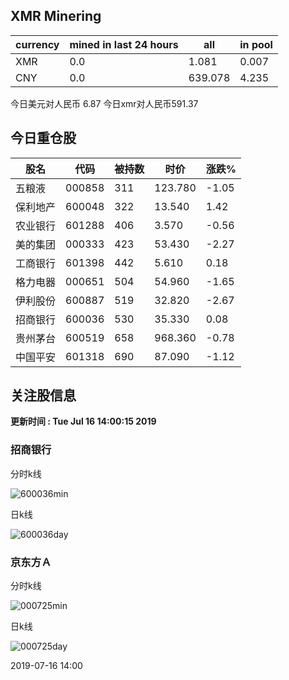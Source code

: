 ## XMR Minering

|currency|mined in last 24 hours|all|in pool|
|---|---|---|---|
|XMR|0.0|1.081|0.007|
|CNY|0.0|639.078|4.235|

今日美元对人民币 6.87	今日xmr对人民币591.37


## 今日重仓股 

|股名|代码|被持数|时价|涨跌%|
|---|---|---|---|---|
|五粮液|000858|311|123.780|-1.05|
|保利地产|600048|322|13.540|1.42|
|农业银行|601288|406|3.570|-0.56|
|美的集团|000333|423|53.430|-2.27|
|工商银行|601398|442|5.610|0.18|
|格力电器|000651|504|54.960|-1.65|
|伊利股份|600887|519|32.820|-2.67|
|招商银行|600036|530|35.330|0.08|
|贵州茅台|600519|658|968.360|-0.78|
|中国平安|601318|690|87.090|-1.12|

## 关注股信息
**更新时间 : Tue Jul 16 14:00:15 2019**
### 招商银行 
分时k线

![600036min](http://image.sinajs.cn/newchart/min/n/sh600036.gif)

日k线

![600036day](http://image.sinajs.cn/newchart/daily/n/sh600036.gif)

### 京东方Ａ 
分时k线

![000725min](http://image.sinajs.cn/newchart/min/n/sz000725.gif)

日k线

![000725day](http://image.sinajs.cn/newchart/daily/n/sz000725.gif)

2019-07-16 14:00